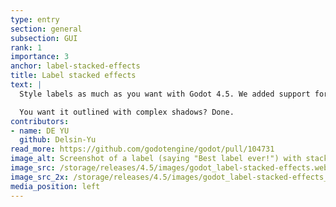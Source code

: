 ```yaml
---
type: entry
section: general
subsection: GUI
rank: 1
importance: 3
anchor: label-stacked-effects
title: Label stacked effects
text: |
  Style labels as much as you want with Godot 4.5. We added support for stacked layers of effects; no cumbersome workarounds required.

  You want it outlined with complex shadows? Done.
contributors:
- name: DE YU
  github: Delsin-Yu
read_more: https://github.com/godotengine/godot/pull/104731
image_alt: Screenshot of a label (saying "Best label ever!") with stacked effects, such as a white and a red outline, and two drop shadows.
image_src: /storage/releases/4.5/images/godot_label-stacked-effects.webp
image_src_2x: /storage/releases/4.5/images/godot_label-stacked-effects_2x.webp
media_position: left
---
```

